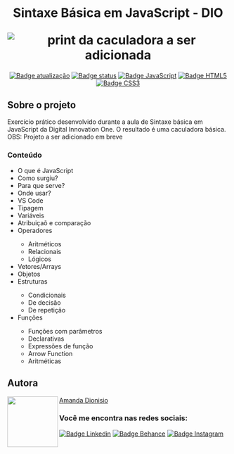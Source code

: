 <h1 align="center">
  <p align="center">Sintaxe Básica em JavaScript - DIO</p>
  <img src="" alt="print da caculadora a ser adicionada">
</h1>

<p align="center">
  <a href=""><img src="https://img.shields.io/badge/%C3%BAltima%20atualiza%C3%A7%C3%A3o-maio%202022-blue" align="center" alt="Badge atualização" /></a>
  <a href=""><img src="https://img.shields.io/badge/status-conclu%C3%ADdo-green" align="center" alt="Badge status" /></a>  
  <a href=""><img src="https://img.shields.io/badge/JavaScript-323330?style=for-the-badge&logo=javascript&logoColor=F7DF1E" align="center" alt="Badge JavaScript" /></a>
   <a href=""><img src="https://img.shields.io/badge/HTML5-E34F26?style=for-the-badge&logo=html5&logoColor=white" align="center" alt="Badge HTML5" /></a>
   <a href=""><img src="https://img.shields.io/badge/CSS3-1572B6?style=for-the-badge&logo=css3&logoColor=white" align="center" alt="Badge CSS3" /></a>
  </p>
  
  <h2>Sobre o projeto</h2>
<p>Exercício prático desenvolvido durante a aula de Sintaxe básica em JavaScript da Digital Innovation One. O resultado é uma caculadora básica. OBS: Projeto a ser adicionado em breve</b></p>

<h3>Conteúdo</h3>
<ul>
  <li>O que é JavaScript</li>
  <li>Como surgiu?</li>
  <li>Para que serve?</li>
  <li>Onde usar?</li>
  <li>VS Code</li>
  <li>Tipagem</li>
  <li>Variáveis</li>
  <li>Atribuiçaõ e comparação</li>
  <li>Operadores</li>
    <ul>
      <li>Aritméticos</li>
      <li>Relacionais</li>
      <li>Lógicos</li>
    </ul>
  <li>Vetores/Arrays</li>
  <li>Objetos</li>
  <li>Estruturas</li>
    <ul>
      <li>Condicionais</li>
      <li>De decisão</li>
      <li>De repetição</li>
    </ul>  
  <li>Funções</li>
    <ul>
      <li>Funções com parâmetros</li>
      <li>Declarativas</li>
      <li>Expressões de função</li>
      <li>Arrow Function</li>
      <li>Aritméticas</li>
    </ul> 
  </ul>
  
<h2 align="left">Autora</h2>
<img align="left" src="https://avatars.githubusercontent.com/u/104245596?s=400&u=22dddd54d435db2df3c8f6e91c881be3cdc31170&v=4" width=115>

[Amanda Dionisio](https://github.com/amandafd)

<h3 align="left">Você me encontra nas redes sociais:</h3>
<p align="left">
  <a href="https://www.linkedin.com/in/amanda-felipe-dionisio"><img src="https://img.shields.io/badge/LinkedIn-0077B5?style=for-the-badge&logo=linkedin&logoColor=white" alt="Badge Linkedin" /></a>
  <a href="https://www.behance.net/amanda_dionisio"><img src="https://img.shields.io/badge/-Behance-blue?style=for-the-badge&logo=behance&logoColor=white" alt="Badge Behance" /></a>
  <a href="https://www.instagram.com/guache_nin/"><img src="https://img.shields.io/badge/Instagram-E4405F?style=for-the-badge&logo=instagram&logoColor=white"  alt="Badge Instagram" /></a>
</p>
